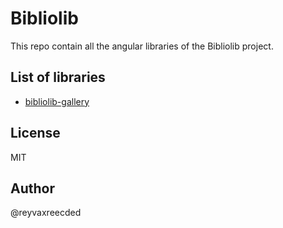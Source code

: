 # Bibliolib

This repo contain all the angular libraries of the Bibliolib project.

## List of libraries

- [bibliolib-gallery](https://www.npmjs.com/package/bibliolib-gallery)


## License
MIT

## Author
@reyvaxreecded

